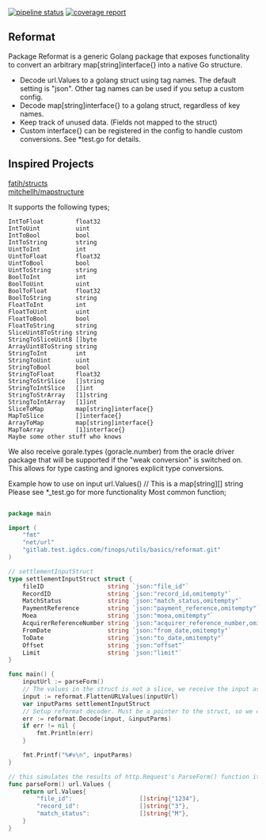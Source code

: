 
[![pipeline status](https://gitlab.test.igdcs.com/finops/utils/basics/reformat/badges/master/pipeline.svg)](https://gitlab.test.igdcs.com/finops/utils/basics/reformat/commits/master)
[![coverage report](https://gitlab.test.igdcs.com/finops/utils/basics/reformat/badges/master/coverage.svg)](https://gitlab.test.igdcs.com/finops/utils/basics/reformat/commits/master)

## Reformat 

Package Reformat is a generic Golang package that exposes functionality to convert an arbitrary map[string]interface{} into a native Go structure.

* Decode url.Values to a golang struct using tag names. The default setting is "json". Other tag names can be used if you setup a custom config.
* Decode map[string]interface{} to a golang struct, regardless of key names.
* Keep track of unused data. (Fields not mapped to the struct)
* Custom interface{} can be registered in the config to handle custom conversions. See *test.go for details.

## Inspired Projects

[fatih/structs](https://github.com/fatih/structs)  
[mitchellh/mapstructure](https://github.com/mitchellh/mapstructure)


It supports the following types;

	IntToFloat         float32
	IntToUint          uint   
	IntToBool          bool
	IntToString        string
	UintToInt          int
	UintToFloat        float32
	UintToBool         bool
	UintToString       string
	BoolToInt          int
	BoolToUint         uint
	BoolToFloat        float32
	BoolToString       string
	FloatToInt         int
	FloatToUint        uint
	FloatToBool        bool
	FloatToString      string
	SliceUint8ToString string
	StringToSliceUint8 []byte
	ArrayUint8ToString string
	StringToInt        int
	StringToUint       uint
	StringToBool       bool
	StringToFloat      float32
	StringToStrSlice   []string
	StringToIntSlice   []int
	StringToStrArray   [1]string
	StringToIntArray   [1]int
	SliceToMap         map[string]interface{}
	MapToSlice         []interface{}
	ArrayToMap         map[string]interface{}
	MapToArray         [1]interface{}
	Maybe some other stuff who knows


We also receive gorale.types (goracle.number) from the oracle driver package that will be supported if the "weak conversion" is switched on.
This allows for type casting and ignores explicit type conversions.


Example how to use on input url.Values() // This is a map[string][] string
Please see *_test.go for more functionality 
Most common function;

```go

package main

import (
	"fmt"
	"net/url"
	"gitlab.test.igdcs.com/finops/utils/basics/reformat.git"
)

// settlementInputStruct
type settlementInputStruct struct {
	fileID                  string `json:"file_id"`
	RecordID                string `json:"record_id,omitempty"`
	MatchStatus             string `json:"match_status,omitempty"`
	PaymentReference        string `json:"payment_reference,omitempty"`
	Moea                    string `json:"moea,omitempty"`
	AcquirerReferenceNumber string `json:"acquirer_reference_number,omitempty"`
	FromDate                string `json:"from_date,omitempty"`
	ToDate                  string `json:"to_date,omitempty"`
	Offset                  string `json:"offset"`
	Limit                   string `json:"limit"`
}

func main() {
	inputUrl := parseForm()
	// The values in the struct is not a slice, we receive the input as a slice map[string][]string we need to flatten the map before we transform it to the struct.
	input := reformat.FlattenURLValues(inputUrl)
	var inputParms settlementInputStruct
	// Setup reformat decoder. Must be a pointer to the struct, so we can change the values..
	err := reformat.Decode(input, &inputParms)
	if err != nil {
		fmt.Println(err)
	}

	fmt.Printf("%#v\n", inputParms)
}

// this simulates the results of http.Request's ParseForm() function it returns a map[string][]string
func parseForm() url.Values {
	return url.Values{
		"file_id":                   []string{"1234"},
		"record_id":                 []string{"3"},
		"match_status":              []string{"M"},
	}
}
```

